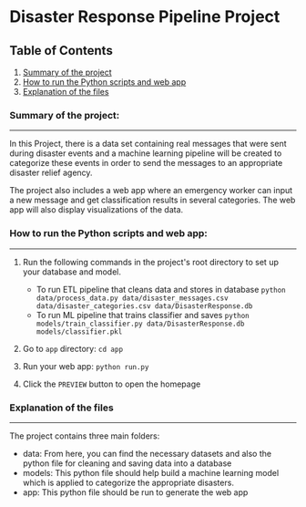 # Disaster Response Pipeline Project
## Table of Contents

1. [Summary of the project](https://github.com/QuanTM26/Project2#summary-of-the-project)
2. [How to run the Python scripts and web app](https://github.com/QuanTM26/Project2#how-to-run-the-python-scripts-and-web-app)
3. [Explanation of the files](https://github.com/QuanTM26/Project2#explanation-of-the-files)

### Summary of the project:
---
In this Project, there is a data set containing real messages that were sent during disaster events and a machine learning pipeline will be created to categorize these events in order to send the messages to an appropriate disaster relief agency.

The project also includes a web app where an emergency worker can input a new message and get classification results in several categories. The web app will also display visualizations of the data. 

### How to run the Python scripts and web app:
---
1. Run the following commands in the project's root directory to set up your database and model.

    - To run ETL pipeline that cleans data and stores in database
        `python data/process_data.py data/disaster_messages.csv data/disaster_categories.csv data/DisasterResponse.db`
    - To run ML pipeline that trains classifier and saves
        `python models/train_classifier.py data/DisasterResponse.db models/classifier.pkl`

2. Go to `app` directory: `cd app`

3. Run your web app: `python run.py`

4. Click the `PREVIEW` button to open the homepage

### Explanation of the files
---
The project contains three main folders:
- data: From here, you can find the necessary datasets and also the python file for cleaning and saving data into a database
- models: This python file should help build a machine learning model which is applied to categorize the appropriate disasters.
- app: This python file should be run to generate the web app
